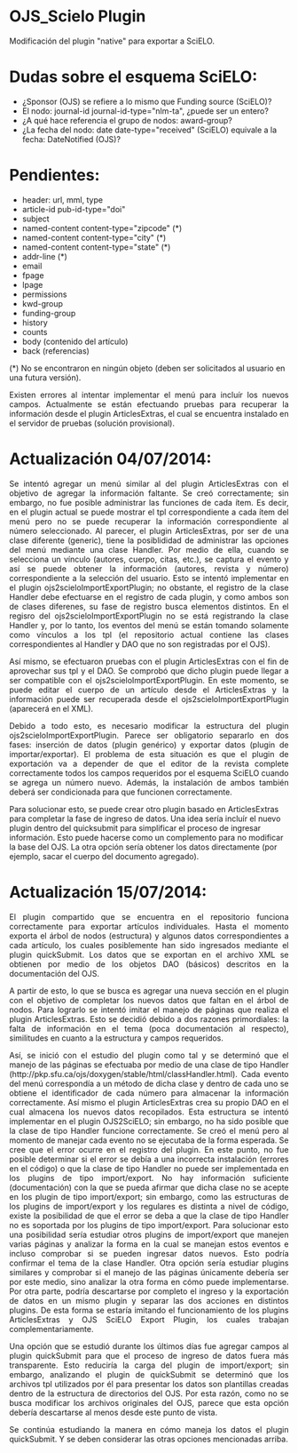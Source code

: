 # OJS_Scielo Plugin
<p>Modificación del plugin "native" para exportar a SciELO.</p>

Dudas sobre el esquema SciELO:
==============================

- ¿Sponsor (OJS) se refiere a lo mismo que Funding source (SciELO)?
- El nodo: journal-id journal-id-type="nlm-ta", ¿puede ser un entero?
- ¿A qué hace referencia el grupo de nodos: award-group?
- ¿La fecha del nodo: date date-type="received" (SciELO) equivale a la fecha: DateNotified (OJS)?

Pendientes:
===========

- header: url, mml, type
- article-id pub-id-type="doi"
- subject
- named-content content-type="zipcode" (*)
- named-content content-type="city" (*)
- named-content content-type="state" (*)
- addr-line (*)
- email
- fpage
- lpage
- permissions
- kwd-group
- funding-group
- history
- counts
- body (contenido del artículo)
- back (referencias)

(*) No se encontraron en ningún objeto (deben ser solicitados al usuario en una futura versión).

<p align="justify">Existen errores al intentar implementar el menú para incluír los nuevos campos. Actualmente se están efectuando pruebas para recuperar la información desde el plugin ArticlesExtras, el cual se encuentra instalado en el servidor de pruebas (solución provisional).</p>

Actualización 04/07/2014:
=========================

<p align="justify">Se intentó agregar un menú similar al del plugin ArticlesExtras con el objetivo de agregar la información faltante. Se creó correctamente; sin embargo, no fue posible administrar las funciones de cada ítem. Es decir, en el plugin actual se puede mostrar el tpl correspondiente a cada ítem del menú pero no se puede recuperar la información correspondiente al número seleccionado. Al parecer, el plugin ArticlesExtras, por ser de una clase diferente (generic), tiene la posiblididad de administrar las opciones del menú mediante una clase Handler. Por medio de ella, cuando se selecciona un vínculo (autores, cuerpo, citas, etc.), se captura el evento y así se puede obtener la información (autores, revista y número) correspondiente a la selección del usuario. Esto se intentó implementar en el plugin ojs2scieloImportExportPlugin; no obstante, el registro de la clase Handler debe efectuarse en el registro de cada plugin, y como ambos son de clases diferenes, su fase de registro busca elementos distintos. En el regisro del ojs2scieloImportExportPlugin no se está registrando la clase Handler y, por lo tanto, los eventos del menú se están tomando solamente como vínculos a los tpl (el repositorio actual contiene las clases correspondientes al Handler y DAO que no son registradas por el OJS).</p>
<p align="justify">Así mismo, se efectuaron pruebas con el plugin ArticlesExtras con el fin de aprovechar sus tpl y el DAO. Se comprobó que dicho plugin puede llegar a ser compatible con el ojs2scieloImportExportPlugin. En este momento, se puede editar el cuerpo de un artículo desde el ArticlesExtras y la información puede ser recuperada desde el ojs2scieloImportExportPlugin (aparecerá en el XML).</p>
<p align="justify">Debido a todo esto, es necesario modificar la estructura del plugin ojs2scieloImportExportPlugin. Parece ser obligatorio separarlo en dos fases: inserción de datos (plugin genérico) y exportar datos (plugin de importar/exportar). El problema de esta situación es que el plugin de exportación va a depender de que el editor de la revista complete correctamente todos los campos requeridos por el esquema SciELO cuando se agrega un número nuevo. Además, la instalación de ambos también deberá ser condicionada para que funcionen correctamente.</p>
<p>Para solucionar esto, se puede crear otro plugin basado en ArticlesExtras para completar la fase de ingreso de datos. Una idea sería incluír el nuevo plugin dentro del quicksubmit para simplificar el proceso de ingresar información. Esto puede hacerse como un complemento para no modificar la base del OJS. La otra opción sería obtener los datos directamente (por ejemplo, sacar el cuerpo del documento agregado).</p>

Actualización 15/07/2014:
=========================

<p align="justify">El plugin compartido que se encuentra en el repositorio funciona correctamente para exportar artículos individuales. Hasta el momento exporta el árbol de nodos (estructura) y algunos datos correspondientes a cada artículo, los cuales posiblemente han sido ingresados mediante el plugin quickSubmit. Los datos que se exportan en el archivo XML se obtienen por medio de los objetos DAO (básicos) descritos en la documentación del OJS.</p>
<p align="justify">A partir de esto, lo que se busca es agregar una nueva sección en el plugin con el objetivo de completar los nuevos datos que faltan en el árbol de nodos. Para lograrlo se intentó imitar el manejo de páginas que realiza el plugin ArticlesExtras. Esto se decidió debido a dos razones primordiales: la falta de información en el tema (poca documentación al respecto), similitudes en cuanto a la estructura y campos requeridos.</p>
<p align="justify">Así, se inició con el estudio del plugin como tal y se determinó que el manejo de las páginas se efectuaba por medio de una clase de tipo Handler (http://pkp.sfu.ca/ojs/doxygen/stable/html/classHandler.html). Cada evento del menú correspondía a un método de dicha clase y dentro de cada uno se obtiene el identificador de cada número para almacenar la información correctamente. Así mismo el plugin ArticlesExtras crea su propio DAO en el cual almacena los nuevos datos recopilados. Esta estructura se intentó implementar en el plugin OJS2SciELO; sin embargo, no ha sido posible que la clase de tipo Handler funcione correctamente. Se creó el menú pero al momento de manejar cada evento no se ejecutaba de la forma esperada. Se cree que el error ocurre en el registro del plugin. En este punto, no fue posible determinar si el error se debía a una incorrecta instalación (errores en el código) o que la clase de tipo Handler no puede ser implementada en los plugins de tipo import/export. No hay información suficiente (documentación) con la que se pueda afirmar que dicha clase no se acepte en los plugin de tipo import/export; sin embargo, como las estructuras de los plugins de import/export y los regulares es distinta a nivel de código, existe la posibilidad de que el error se deba a que la clase de tipo Handler no es soportada por los plugins de tipo import/export. Para solucionar esto una posibilidad sería estudiar otros plugins de import/export que manejen varias páginas y analizar la forma en la cual se manejan estos eventos e incluso comprobar si se pueden ingresar datos nuevos. Esto podría confirmar el tema de la clase Handler. Otra opción sería estudiar plugins similares y comprobar si el manejo de las páginas únicamente debería ser por este medio, sino analizar la otra forma en cómo puede implementarse. Por otra parte, podría descartarse por completo el ingreso y la exportación de datos en un mismo plugin y separar las dos acciones en distintos plugins. De esta forma se estaría imitando el funcionamiento de los plugins ArticlesExtras y OJS SciELO Export Plugin, los cuales trabajan complementariamente.</p>
<p align="justify">Una opción que se estudió durante los últimos días fue agregar campos al plugin quickSubmit para que el proceso de ingreso de datos fuera más transparente. Esto reduciría la carga del plugin de import/export; sin embargo, analizando el plugin de quickSubmit se determinó que los archivos tpl utilizados por él para presentar los datos son plantillas creadas dentro de la estructura de directorios del OJS. Por esta razón, como no se busca modificar los archivos originales del OJS, parece que esta opción debería descartarse al menos desde este punto de vista.</p>
<p align="justify">Se continúa estudiando la manera en cómo maneja los datos el plugin quickSubmit. Y se deben considerar las otras opciones mencionadas arriba.</p>
